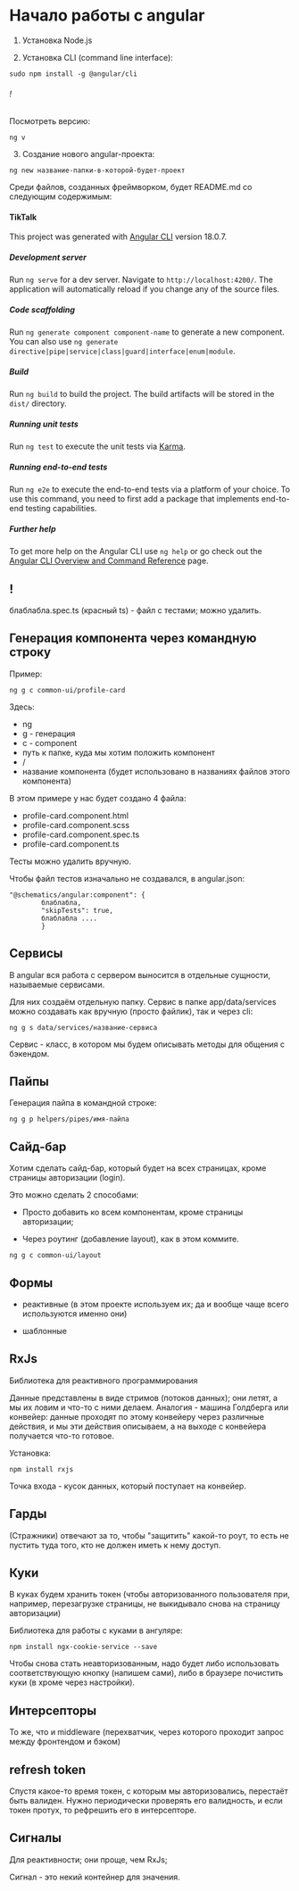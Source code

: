 # Начало работы с angular

1) Установка Node.js

2) Установка CLI (command line interface):

```
sudo npm install -g @angular/cli
```

###### ! 

Посмотреть версию:

```
ng v
```

3) Создание нового angular-проекта:

```
ng new название-папки-в-которой-будет-проект
```

Среди файлов, созданных фреймворком, будет README.md со следующим содержимым:

#### TikTalk

This project was generated with [Angular CLI](https://github.com/angular/angular-cli) version 18.0.7.

##### Development server

Run `ng serve` for a dev server. Navigate to `http://localhost:4200/`. The application will automatically reload if you change any of the source files.

##### Code scaffolding

Run `ng generate component component-name` to generate a new component. You can also use `ng generate directive|pipe|service|class|guard|interface|enum|module`.

##### Build

Run `ng build` to build the project. The build artifacts will be stored in the `dist/` directory.

##### Running unit tests

Run `ng test` to execute the unit tests via [Karma](https://karma-runner.github.io).

##### Running end-to-end tests

Run `ng e2e` to execute the end-to-end tests via a platform of your choice. To use this command, you need to first add a package that implements end-to-end testing capabilities.

##### Further help

To get more help on the Angular CLI use `ng help` or go check out the [Angular CLI Overview and Command Reference](https://angular.dev/tools/cli) page.

## ! 

блаблабла.spec.ts (красный ts) - файл с тестами; можно удалить.

## Генерация компонента через командную строку

Пример:

```
ng g c common-ui/profile-card
```

Здесь:
+ ng 
+ g - генерация
+ c - component
+ путь к папке, куда мы хотим положить компонент
+ /
+ название компонента (будет использовано в названиях файлов этого компонента)

В этом примере у нас будет создано 4 файла:

+ profile-card.component.html
+ profile-card.component.scss
+ profile-card.component.spec.ts
+ profile-card.component.ts

Тесты можно удалить вручную.

Чтобы файл тестов изначально не создавался, в angular.json:

```
"@schematics/angular:component": {
        блаблабла,
        "skipTests": true,
        блаблабла ....
        }
```

## Сервисы

В angular вся работа с сервером выносится в отдельные сущности, называемые сервисами.

Для них создаём отдельную папку. Сервис в папке app/data/services можно создавать как вручную (просто файлик), так и через cli:

```
ng g s data/services/название-сервиса
```

Сервис - класс, в котором мы будем описывать методы для общения с бэкендом. 

## Пайпы

Генерация пайпа в командной строке:

```
ng g p helpers/pipes/имя-пайпа
```

## Сайд-бар

Хотим сделать сайд-бар, который будет на всех страницах, кроме страницы авторизации (login).

Это можно сделать 2 способами:

+ Просто добавить ко всем компонентам, кроме страницы авторизации;

+ Через роутинг (добавление layout), как в этом коммите.

```
ng g c common-ui/layout
```

## Формы

+ реактивные (в этом проекте используем их; да и вообще чаще всего используются именно они)

+ шаблонные

## RxJs

Библиотека для реактивного программирования

Данные представлены в виде стримов (потоков данных); они летят, а мы их ловим и что-то с ними делаем. Аналогия - машина Голдберга или конвейер: данные проходят по этому конвейеру через различные действия, и мы эти действия описываем, а на выходе с конвейера получается что-то готовое.

Установка:

```
npm install rxjs
```

Точка входа - кусок данных, который поступает на конвейер.

## Гарды

(Стражники) отвечают за то, чтобы "защитить" какой-то роут, то есть не пустить туда того, кто не должен иметь к нему доступ.

## Куки

В куках будем хранить токен (чтобы авторизованного пользователя при, например, перезагрузке страницы, не выкидывало снова на страницу авторизации)

Библиотека для работы с куками в ангуляре:

```
npm install ngx-cookie-service --save
```

Чтобы снова стать неавторизованным, надо будет либо использовать соответствующую кнопку (напишем сами), либо в браузере почистить куки (в хроме через настройки).

## Интерсепторы

То же, что и middleware (перехватчик, через которого проходит запрос между фронтендом и бэком)

## refresh token

Спустя какое-то время токен, с которым мы авторизовались, перестаёт быть валиден. Нужно периодически проверять его валидность, и если токен протух, то рефрешить его в интерсепторе.

## Сигналы

Для реактивности; они проще, чем RxJs;

Сигнал - это некий контейнер для значения.